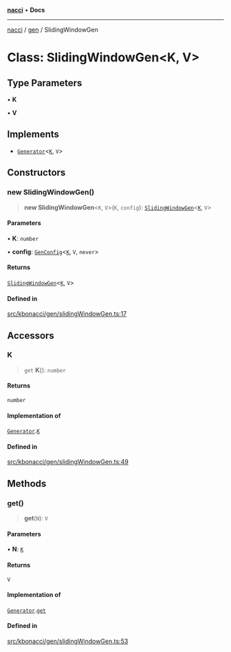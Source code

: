 [**nacci**](../../../README.md) • **Docs**

***

[nacci](../../../README.md) / [gen](../README.md) / SlidingWindowGen

# Class: SlidingWindowGen\<K, V\>

## Type Parameters

• **K**

• **V**

## Implements

- [`Generator`](../interfaces/Generator.md)\<[`K`](SlidingWindowGen.md#k), `V`\>

## Constructors

### new SlidingWindowGen()

> **new SlidingWindowGen**\<`K`, `V`\>(`K`, `config`): [`SlidingWindowGen`](SlidingWindowGen.md)\<[`K`](SlidingWindowGen.md#k), `V`\>

#### Parameters

• **K**: `number`

• **config**: [`GenConfig`](../interfaces/GenConfig.md)\<[`K`](SlidingWindowGen.md#k), `V`, `never`\>

#### Returns

[`SlidingWindowGen`](SlidingWindowGen.md)\<[`K`](SlidingWindowGen.md#k), `V`\>

#### Defined in

[src/kbonacci/gen/slidingWindowGen.ts:17](https://github.com/havelessbemore/nacci/blob/59fe6bc863f01040e1266e1c800d1b96fc19b6ae/src/kbonacci/gen/slidingWindowGen.ts#L17)

## Accessors

### K

> `get` **K**(): `number`

#### Returns

`number`

#### Implementation of

[`Generator`](../interfaces/Generator.md).[`K`](../interfaces/Generator.md#k)

#### Defined in

[src/kbonacci/gen/slidingWindowGen.ts:49](https://github.com/havelessbemore/nacci/blob/59fe6bc863f01040e1266e1c800d1b96fc19b6ae/src/kbonacci/gen/slidingWindowGen.ts#L49)

## Methods

### get()

> **get**(`N`): `V`

#### Parameters

• **N**: [`K`](SlidingWindowGen.md#k)

#### Returns

`V`

#### Implementation of

[`Generator`](../interfaces/Generator.md).[`get`](../interfaces/Generator.md#get)

#### Defined in

[src/kbonacci/gen/slidingWindowGen.ts:53](https://github.com/havelessbemore/nacci/blob/59fe6bc863f01040e1266e1c800d1b96fc19b6ae/src/kbonacci/gen/slidingWindowGen.ts#L53)
